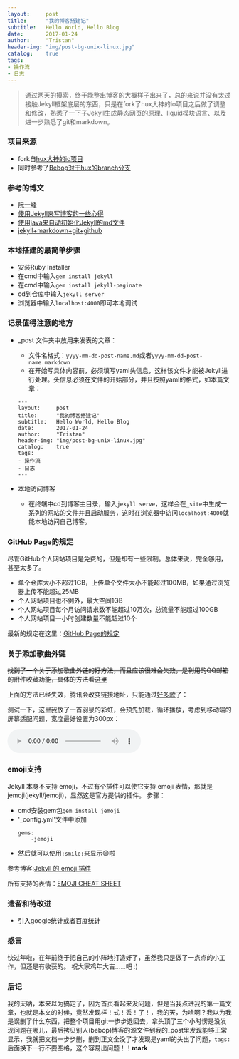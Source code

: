 ```yaml
---
layout:     post
title:      "我的博客搭建记"
subtitle:   Hello World, Hello Blog
date:       2017-01-24
author:     "Tristan"
header-img: "img/post-bg-unix-linux.jpg"
catalog:    true
tags:
- 操作流
- 日志
---
```


> 通过两天的摸索，终于能整出博客的大概样子出来了，总的来说并没有太过接触Jekyll框架底层的东西，只是在fork了hux大神的io项目之后做了调整和修改，熟悉了一下子Jekyll生成静态网页的原理、liquid模块语言、以及进一步熟悉了git和markdown。

### 项目来源
- fork自[hux大神的io项目](https://github.com/Huxpro/huxpro.github.io)
- 同时参考了[Bebop对于hux的branch分支](https://github.com/chaosinmotion/chaosinmotion.github.io)

### 参考的博文
- [阮一峰](http://www.ruanyifeng.com/blog/2012/08/blogging_with_jekyll.html)
- [使用Jekyll来写博客的一些心得](http://www.tuicool.com/articles/vENfq2)
- [使用java来自动初始化Jekyll的md文件](http://www.tuicool.com/articles/yu6vIfe)
- [jekyll+markdown+git+github](https://droidcat.bitbucket.io/2015/05/26/blog-or-wiki.html)

### 本地搭建的最简单步骤
- 安装Ruby Installer
- 在cmd中输入`gem install jekyll`
- 在cmd中输入`gem install jekyll-paginate`
- cd到仓库中输入`jekyll server`
- 浏览器中输入`localhost:4000`即可本地调试

### 记录值得注意的地方
- _post 文件夹中放用来发表的文章：
  - 文件名格式：`yyyy-mm-dd-post-name.md`或者`yyyy-mm-dd-post-name.markdown`
  - 在开始写具体内容前，必须填写yaml头信息，这样该文件才能被Jekyll进行处理。头信息必须在文件的开始部分，并且按照yaml的格式，如本篇文章：

  ```
  ---
  layout:     post
  title:      "我的博客搭建记"
  subtitle:   Hello World, Hello Blog
  date:       2017-01-24
  author:     "Tristan"
  header-img: "img/post-bg-unix-linux.jpg"
  catalog:    true
  tags:
  - 操作流
  - 日志
  ---
  ```


- 本地访问博客
  - 在终端中cd到博客主目录，输入`jekyll serve`，这样会在`_site`中生成一系列的网站的文件并且启动服务，这时在浏览器中访问`localhost:4000`就能本地访问自己博客。

### GitHub Page的规定
尽管GitHub个人网站项目是免费的，但是却有一些限制。总体来说，完全够用，甚至太多了。
- 单个仓库大小不超过1GB，上传单个文件大小不能超过100MB，如果通过浏览器上传不能超过25MB
- 个人网站项目也不例外，最大空间1GB
- 个人网站项目每个月访问请求数不能超过10万次，总流量不能超过100GB
- 个人网站项目一小时创建数量不能超过10个

最新的规定在这里：[GitHub Page的规定](https://help.github.com/articles/what-is-github-pages/#recommended-limits)

### 关于添加歌曲外链
~~找到了一个关于添加歌曲外链的好方法，而且应该很难会失效，是利用的QQ邮箱的附件收藏功能，具体的方法看[这里](https://zhidao.baidu.com/question/583100560403319365.html)~~

上面的方法已经失效，腾讯会改变链接地址，只能通过[好多歌](www.haoduoge.com)了：

测试一下，这里我放了一首羽泉的彩虹，会预先加载，循环播放，考虑到移动端的屏幕适配问题，宽度最好设置为300px：
<div>
  <audio controls loop preload style="width: 300px" src="http://mp3.haoduoge.com/s/2017-03-13/1489401430.mp3"></audio>
</div>

### emoji支持
Jekyll 本身不支持 emoji，不过有个插件可以使它支持 emoji 表情，那就是 jemoji(jekyll/jemoji)，显然这是官方提供的插件。
步骤：
- cmd安装gem包`gem install jemoji`
- '_config.yml'文件中添加
  ```
  gems:
      -jemoji
  ```
- 然后就可以使用`:smile:`来显示😄啦

参考博客:[Jekyll 的 emoji 插件](http://blog.fooleap.org/jemoji.html)

所有支持的表情：[EMOJI CHEAT SHEET](https://www.webpagefx.com/tools/emoji-cheat-sheet/)

### 遗留和待改进
- 引入google统计或者百度统计


### 感言
快过年啦，在年前终于把自己的小阵地打造好了，虽然我只是做了一点点的小工作，但还是有收获的。
祝大家鸡年大吉......吧 :)


### 后记
我的天呐，本来以为搞定了，因为首页看起来没问题，但是当我点进我的第一篇文章，也就是本文的时候，竟然发现样！式！丢！了！，我的天，为啥啊？我以为我是误删了什么东西，把整个项目用git一步步退回去，拿头顶了三个小时愣是没发现问题在哪儿，最后拷贝别人(bebop)博客的源文件到我的\_post里发现能够正常显示，我就把文档一步步删，删到正文全没了才发现是yaml的头出了问题，`tags:`后面换下一行不要空格，这个容易出问题！！**mark**
